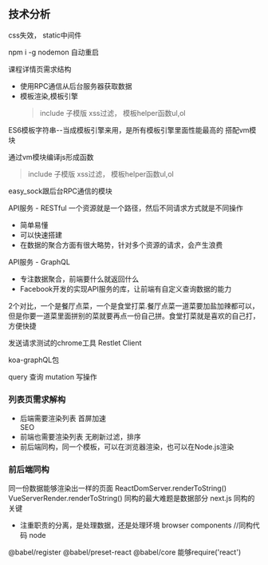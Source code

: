 ## 技术分析

css失效， static中间件

npm i -g nodemon 自动重启 

课程详情页需求结构
- 使用RPC通信从后台服务器获取数据
- 模板渲染,模板引擎
    > include 子模版
    > xss过滤， 模板helper函数ul,ol

ES6模板字符串--当成模板引擎来用，是所有模板引擎里面性能最高的
搭配vm模块

通过vm模块编译js形成函数
 > include 子模版
 > xss过滤， 模板helper函数ul,ol


easy_sock跟后台RPC通信的模块 


API服务 - RESTful
一个资源就是一个路径，然后不同请求方式就是不同操作
- 简单易懂
- 可以快速搭建
- 在数据的聚合方面有很大略势，针对多个资源的请求，会产生浪费

API服务 - GraphQL
- 专注数据聚合，前端要什么就返回什么
- Facebook开发的实现API服务的库，让前端有自定义查询数据的能力

2个对比，一个是餐厅点菜，一个是食堂打菜.餐厅点菜一道菜要加盐加辣都可以，但是你要一道菜里面拼别的菜就要再点一份自己拼。食堂打菜就是喜欢的自己打，方便快捷


发送请求测试的chrome工具 Restlet Client 

koa-graphQL包 

query 查询
mutation  写操作 


### 列表页需求解构
- 后端需要渲染列表
首屏加速     
SEO
- 前端也需要渲染列表
无刷新过滤，排序
- 前后端同构，同一个模板，可以在浏览器渲染，也可以在Node.js渲染


### 前后端同构
同一份数据能够渲染出一样的页面
ReactDomServer.renderToString()
VueServerRender.renderToString()
同构的最大难题是数据部分 next.js
同构的关键
- 注重职责的分离，是处理数据，还是处理环境
browser
components  //同构代码
node

@babel/register @babel/preset-react @babel/core 
能够require('react')






